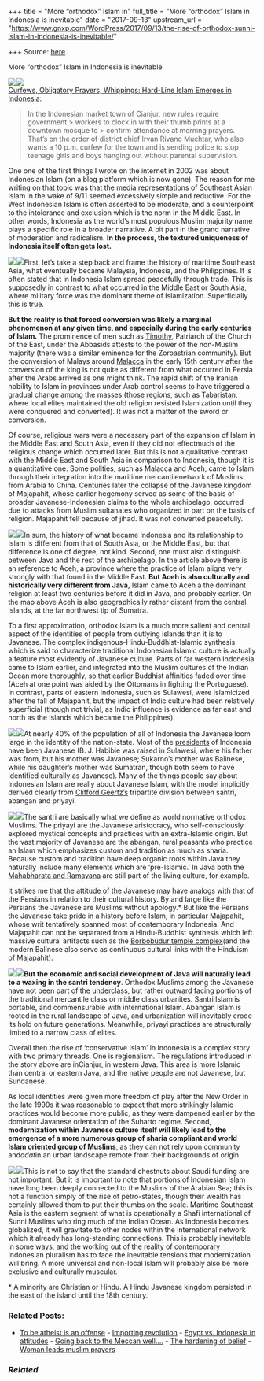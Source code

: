 +++
title = "More “orthodox” Islam in"
full_title = "More “orthodox” Islam in Indonesia is inevitable"
date = "2017-09-13"
upstream_url = "https://www.gnxp.com/WordPress/2017/09/13/the-rise-of-orthodox-sunni-islam-in-indonesia-is-inevitable/"

+++
Source: [here](https://www.gnxp.com/WordPress/2017/09/13/the-rise-of-orthodox-sunni-islam-in-indonesia-is-inevitable/).

More “orthodox” Islam in Indonesia is inevitable

![](https://i0.wp.com/www.gnxp.com/WordPress/wp-content/uploads/2017/09/indoamermap.gif?resize=585%2C363)![](https://i0.wp.com/www.gnxp.com/WordPress/wp-content/uploads/2017/09/indoamermap.gif?resize=585%2C363)  
[Curfews, Obligatory Prayers, Whippings: Hard-Line Islam Emerges in Indonesia](https://www.wsj.com/articles/indonesia-once-a-model-of-moderate-islam-slides-toward-a-harder-line-1505311774):

> In the Indonesian market town of Cianjur, new rules require government > workers to clock in with their thumb prints at a downtown mosque to > confirm attendance at morning prayers. That’s on the order of district chief Irvan Rivano Muchtar, who also wants a 10 p.m. curfew for the town and is sending police to stop teenage girls and boys hanging out without parental supervision.

One one of the first things I wrote on the internet in 2002 was about Indonesian Islam (on a blog platform which is now gone). The reason for me writing on that topic was that the media representations of Southeast Asian Islam in the wake of 9/11 seemed excessively simple and reductive. For the West Indonesian Islam is often asserted to be moderate, and a counterpoint to the intolerance and exclusion which is the norm in the Middle East. In other words, Indonesia as the world’s most populous Muslim majority name plays a specific role in a broader narrative. A bit part in the grand narrative of moderation and radicalism. **In the process, the textured uniqueness of Indonesia itself often gets lost.**

[![](https://i0.wp.com/www.gnxp.com/WordPress/wp-content/uploads/2017/09/brief_history_of_indonesia.jpeg?resize=178%2C284)![](https://i0.wp.com/www.gnxp.com/WordPress/wp-content/uploads/2017/09/brief_history_of_indonesia.jpeg?resize=178%2C284)](https://www.amazon.com/exec/obidos/ASIN/B014GBMHTK/geneexpressio-20)First, let’s take a step back and frame the history of maritime Southeast Asia, what eventually became Malaysia, Indonesia, and the Philippines. It is often stated that in Indonesia Islam spread peacefully through trade. This is supposedly in contrast to what occurred in the Middle East or South Asia, where military force was the dominant theme of Islamization. Superficially this is true.

**But the reality is that forced conversion was likely a marginal phenomenon at any given time, and especially during the early centuries of Islam.** The prominence of men such as [Timothy](https://en.wikipedia.org/wiki/Timothy_I_(Nestorian_patriarch)), Patriarch of the Church of the East, under the Abbasids attests to the power of the non-Muslim majority (there was a similar eminence for the Zoroastrian community). But the conversion of Malays around [Malacca](https://en.wikipedia.org/wiki/Parameswara_(king)#Conversion_to_Islam) in the early 15th century after the conversion of the king is not quite as different from what occurred in Persia after the Arabs arrived as one might think. The rapid shift of the Iranian nobility to Islam in provinces under Arab control seems to have triggered a gradual change among the masses (those regions, such as [Tabaristan](https://en.wikipedia.org/wiki/Mazandaran_Province#Post-Islamic_history), where local elites maintained the old religion resisted Islamization until they were conquered and converted). It was not a matter of the sword or conversion.

Of course, religious wars were a necessary part of the expansion of Islam in the Middle East and South Asia, even if they did not effectmuch of the religious change which occurred later. But this is not a qualitative contrast with the Middle East and South Asia in comparison to Indonesia, though it is a quantitative one. Some polities, such as Malacca and Aceh, came to Islam through their integration into the maritime mercantilenetwork of Muslims from Arabia to China. Centuries later the collapse of the Javanese kingdom of Majapahit, whose earlier hegemony served as some of the basis of broader Javanese-Indonesian claims to the whole archipelago, occurred due to attacks from Muslim sultanates who organized in part on the basis of religion. Majapahit fell because of jihad. It was not converted peacefully.

[![](https://i0.wp.com/www.gnxp.com/WordPress/wp-content/uploads/2017/09/islam_in_indonesia.jpeg?resize=183%2C275)![](https://i0.wp.com/www.gnxp.com/WordPress/wp-content/uploads/2017/09/islam_in_indonesia.jpeg?resize=183%2C275)](https://www.amazon.com/exec/obidos/ASIN/0748681841/geneexpressio-20)In sum, the history of what became Indonesia and its relationship to Islam is different from that of South Asia, or the Middle East, but that difference is one of degree, not kind. Second, one must also distinguish between Java and the rest of the archipelago. In the article above there is an reference to Aceh, a province where the practice of Islam aligns very strongly with that found in the Middle East. **But Aceh is also culturally and historically very different from Java**, Islam came to Aceh a the dominant religion at least two centuries before it did in Java, and probably earlier. On the map above Aceh is also geographically rather distant from the central islands, at the far northwest tip of Sumatra.

To a first approximation, orthodox Islam is a much more salient and central aspect of the identities of people from outlying islands than it is to Javanese. The complex indigenous-Hindu-Buddhist-Islamic synthesis which is said to characterize traditional Indonesian Islamic culture is actually a feature most evidently of Javanese culture. Parts of far western Indonesia came to Islam earlier, and integrated into the Muslim cultures of the Indian Ocean more thoroughly, so that earlier Buddhist affinities faded over time (Aceh at one point was aided by the Ottomans in fighting the Portuguese). In contrast, parts of eastern Indonesia, such as Sulawesi, were Islamicized after the fall of Majapahit, but the impact of Indic culture had been relatively superficial (though not trivial, as Indic influence is evidence as far east and north as the islands which became the Philippines).

[![](https://i0.wp.com/www.gnxp.com/WordPress/wp-content/uploads/2017/09/religionofjava.jpeg?resize=120%2C190)![](https://i0.wp.com/www.gnxp.com/WordPress/wp-content/uploads/2017/09/religionofjava.jpeg?resize=120%2C190)](https://www.amazon.com/exec/obidos/ASIN/0226285103/geneexpressio-20)At nearly 40% of the population of all of Indonesia the Javanese loom large in the identity of the nation-state. Most of the [presidents](https://en.wikipedia.org/wiki/List_of_Presidents_of_Indonesia) of Indonesia have been Javanese (B. J. Habibie was raised in Sulawesi, where his father was from, but his mother was Javanese; Sukarno’s mother was Balinese, while his daughter’s mother was Sumatran, though both seem to have identified culturally as Javanese). Many of the things people say about Indonesian Islam are really about Javanese Islam, with the model implicitly derived clearly from [Clifford Geertz’s](https://en.wikipedia.org/wiki/Santri) tripartite division between santri, abangan and priyayi.

[![](https://i0.wp.com/www.gnxp.com/WordPress/wp-content/uploads/2017/09/legacyofmaja.jpeg?resize=187%2C269)![](https://i0.wp.com/www.gnxp.com/WordPress/wp-content/uploads/2017/09/legacyofmaja.jpeg?resize=187%2C269)](https://www.amazon.com/exec/obidos/ASIN/9971884534/geneexpressio-20)The santri are basically what we define as world normative orthodox Muslims. The priyayi are the Javanese aristocracy, who self-consciously explored mystical concepts and practices with an extra-Islamic origin. But the vast majority of Javanese are the abangan, rural peasants who practice an Islam which emphasizes custom and tradition as much as sharia. Because custom and tradition have deep organic roots within Java they naturally include many elements which are ‘pre-Islamic.’ In Java both the [Mahabharata and Ramayana](https://qz.com/456563/in-the-worlds-largest-muslim-nation-hindu-epics-survive-and-thrive/) are still part of the living culture, for example.

It strikes me that the attitude of the Javanese may have analogs with that of the Persians in relation to their cultural history. By and large like the Persians the Javanese are Muslims without apology.\* But like the Persians the Javanese take pride in a history before Islam, in particular Majapahit, whose writ tentatively spanned most of contemporary Indonesia. And Majapahit can not be separated from a Hindu-Buddhist synthesis which left massive cultural artifacts such as the [Borbobudur temple complex](https://en.wikipedia.org/wiki/Borobudur#Abandonment)(and the modern Balinese also serve as continuous cultural links with the Hinduism of Majapahit).

**[![](https://i0.wp.com/www.gnxp.com/WordPress/wp-content/uploads/2017/09/islamic_exceptionalism.jpeg?resize=182%2C277)![](https://i0.wp.com/www.gnxp.com/WordPress/wp-content/uploads/2017/09/islamic_exceptionalism.jpeg?resize=182%2C277)](https://www.amazon.com/exec/obidos/ASIN/B0176XHHTA/geneexpressio-20)But the economic and social development of Java will naturally lead to a waxing in the santri tendency**. Orthodox Muslims among the Javanese have not been part of the underclass, but rather outward facing portions of the traditional mercantile class or middle class urbanites. Santri Islam is portable, and commensurable with international Islam. Abangan Islam is rooted in the rural landscape of Java, and urbanization will inevitably erode its hold on future generations. Meanwhile, priyayi practices are structurally limited to a narrow class of elites.

Overall then the rise of ‘conservative Islam’ in Indonesia is a complex story with two primary threads. One is regionalism. The regulations introduced in the story above are inCianjur, in western Java. This area is more Islamic than central or eastern Java, and the native people are not Javanese, but Sundanese.

As local identities were given more freedom of play after the New Order in the late 1990s it was reasonable to expect that more strikingly Islamic practices would become more public, as they were dampened earlier by the dominant Javanese orientation of the Suharto regime. Second, **modernization within Javanese culture itself will likely lead to the emergence of a more numerous group of sharia compliant and world Islam oriented group of Muslims**, as they can not rely upon community and*adat*in an urban landscape remote from their backgrounds of origin.

[![](https://i0.wp.com/www.gnxp.com/WordPress/wp-content/uploads/2017/09/shafi.jpg?resize=300%2C233)![](https://i0.wp.com/www.gnxp.com/WordPress/wp-content/uploads/2017/09/shafi.jpg?resize=300%2C233)](https://i0.wp.com/www.gnxp.com/WordPress/wp-content/uploads/2017/09/shafi.jpg)This is not to say that the standard chestnuts about Saudi funding are not important. But it is important to note that portions of Indonesian Islam have long been deeply connected to the Muslims of the Arabian Sea; this is not a function simply of the rise of petro-states, though their wealth has certainly allowed them to put their thumbs on the scale. Maritime Southeast Asia is the eastern segment of what is operationally a Shafi international of Sunni Muslims who ring much of the Indian Ocean. As Indonesia becomes globalized, it will gravitate to other nodes within the international network which it already has long-standing connections. This is probably inevitable in some ways, and the working out of the reality of contemporary Indonesian pluralism has to face the inevitable tensions that modernization will bring. A more universal and non-local Islam will probably also be more exclusive and culturally muscular.

\* A minority are Christian or Hindu. A Hindu Javanese kingdom persisted in the east of the island until the 18th century.

### Related Posts:

- [To be atheist is an
  offense](https://www.gnxp.com/WordPress/2012/01/22/to-be-atheist-is-an-offense/) - [Importing
  revolution](https://www.gnxp.com/WordPress/2005/01/17/importing-revolution/) - [Egypt vs. Indonesia in
  attitudes](https://www.gnxp.com/WordPress/2011/02/02/egypt-vs-indonesia-in-attitudes/) - [Going back to the Meccan
  well....](https://www.gnxp.com/WordPress/2005/08/25/going-back-to-the-meccan-well/) - [The hardening of
  belief](https://www.gnxp.com/WordPress/2005/05/30/the-hardening-of-belief/) - [Woman leads muslim
  prayers](https://www.gnxp.com/WordPress/2005/03/18/woman-leads-muslim-prayers/)

### *Related*

[](https://www.addtoany.com/add_to/facebook?linkurl=https%3A%2F%2Fwww.gnxp.com%2FWordPress%2F2017%2F09%2F13%2Fthe-rise-of-orthodox-sunni-islam-in-indonesia-is-inevitable%2F&linkname=More%20%E2%80%9Corthodox%E2%80%9D%20Islam%20in%20Indonesia%20is%20inevitable "Facebook")[](https://www.addtoany.com/add_to/twitter?linkurl=https%3A%2F%2Fwww.gnxp.com%2FWordPress%2F2017%2F09%2F13%2Fthe-rise-of-orthodox-sunni-islam-in-indonesia-is-inevitable%2F&linkname=More%20%E2%80%9Corthodox%E2%80%9D%20Islam%20in%20Indonesia%20is%20inevitable "Twitter")[](https://www.addtoany.com/add_to/email?linkurl=https%3A%2F%2Fwww.gnxp.com%2FWordPress%2F2017%2F09%2F13%2Fthe-rise-of-orthodox-sunni-islam-in-indonesia-is-inevitable%2F&linkname=More%20%E2%80%9Corthodox%E2%80%9D%20Islam%20in%20Indonesia%20is%20inevitable "Email")[](https://www.addtoany.com/share)
